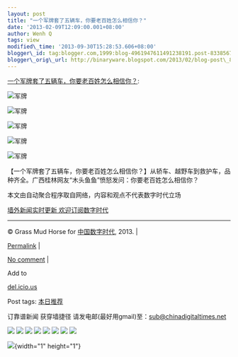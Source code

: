 ```yaml
--- 
layout: post 
title: "一个军牌套了五辆车，你要老百姓怎么相信你？"
date: '2013-02-09T12:09:00.001+08:00' 
author: Wenh Q
tags: view
modified\_time: '2013-09-30T15:28:53.606+08:00' 
blogger\_id: tag:blogger.com,1999:blog-4961947611491238191.post-8338567893728652051
blogger\_orig\_url: http://binaryware.blogspot.com/2013/02/blog-post\_8.html
---
```

[一个军牌套了五辆车，你要老百姓怎么相信你？](http://feedproxy.google.com/~r/chinagfwblog/~3/VnLnGlzXC6Y/):

<div>

<div>

<div>



![军牌](http://photo.l99.com/bigger/01/1360318481295_9q8bmk.jpg "一个军牌套了五辆车，你要老百姓怎么相信你？")



![军牌](http://photo.l99.com/bigger/23/1360318484168_n6nec1.jpg "一个军牌套了五辆车，你要老百姓怎么相信你？")



![军牌](http://photo.l99.com/bigger/10/1360318486008_x2b03c.jpg "一个军牌套了五辆车，你要老百姓怎么相信你？")



![军牌](http://photo.l99.com/bigger/00/1360318487451_bh00q2.jpg "一个军牌套了五辆车，你要老百姓怎么相信你？")



![军牌](http://photo.l99.com/bigger/22/1360318488921_d7xcg6.jpg "一个军牌套了五辆车，你要老百姓怎么相信你？")

【一个军牌套了五辆车，你要老百姓怎么相信你？】从轿车、越野车到救护车，品种齐全。广西桂林网友“木头鱼鱼”愤怒发问：你要老百姓怎么相信你？

</div>

</div>

<div>

<div>

</div>

</div>

</div>

本文由自动聚合程序取自网络，内容和观点不代表数字时代立场



[墙外新闻实时更新 欢迎订阅数字时代](http://eepurl.com/mstlf)


















------------------------------------------------------------------------

© Grass Mud Horse for [中国数字时代](https://meilizhongguo.biz/chinese),
2013. |

[Permalink](https://meilizhongguo.biz/chinese/2013/02/%e4%b8%80%e4%b8%aa%e5%86%9b%e7%89%8c%e5%a5%97%e4%ba%86%e4%ba%94%e8%be%86%e8%bd%a6%ef%bc%8c%e4%bd%a0%e8%a6%81%e8%80%81%e7%99%be%e5%a7%93%e6%80%8e%e4%b9%88%e7%9b%b8%e4%bf%a1%e4%bd%a0%ef%bc%9f/)
|

[No
comment](https://meilizhongguo.biz/chinese/2013/02/%e4%b8%80%e4%b8%aa%e5%86%9b%e7%89%8c%e5%a5%97%e4%ba%86%e4%ba%94%e8%be%86%e8%bd%a6%ef%bc%8c%e4%bd%a0%e8%a6%81%e8%80%81%e7%99%be%e5%a7%93%e6%80%8e%e4%b9%88%e7%9b%b8%e4%bf%a1%e4%bd%a0%ef%bc%9f/#comments)
|

Add to

[del.icio.us](http://del.icio.us/post?url=https://meilizhongguo.biz/chinese/2013/02/%e4%b8%80%e4%b8%aa%e5%86%9b%e7%89%8c%e5%a5%97%e4%ba%86%e4%ba%94%e8%be%86%e8%bd%a6%ef%bc%8c%e4%bd%a0%e8%a6%81%e8%80%81%e7%99%be%e5%a7%93%e6%80%8e%e4%b9%88%e7%9b%b8%e4%bf%a1%e4%bd%a0%ef%bc%9f/&title=%E4%B8%80%E4%B8%AA%E5%86%9B%E7%89%8C%E5%A5%97%E4%BA%86%E4%BA%94%E8%BE%86%E8%BD%A6%EF%BC%8C%E4%BD%A0%E8%A6%81%E8%80%81%E7%99%BE%E5%A7%93%E6%80%8E%E4%B9%88%E7%9B%B8%E4%BF%A1%E4%BD%A0%EF%BC%9F)





Post tags:
[本日推荐](https://meilizhongguo.biz/chinese/tag/%e6%9c%ac%e6%97%a5%e6%8e%a8%e8%8d%90/?category=10466)



订靠谱新闻 获穿墙捷径
请发电邮(最好用gmail)至：sub@chinadigitaltimes.net





<div>

[![](http://feeds.feedburner.com/~ff/chinagfwblog?d=yIl2AUoC8zA)](http://feeds.feedburner.com/~ff/chinagfwblog?a=VnLnGlzXC6Y:DaImMeXRaO8:yIl2AUoC8zA)
[![](http://feeds.feedburner.com/~ff/chinagfwblog?i=VnLnGlzXC6Y:DaImMeXRaO8:-BTjWOF_DHI)](http://feeds.feedburner.com/~ff/chinagfwblog?a=VnLnGlzXC6Y:DaImMeXRaO8:-BTjWOF_DHI)
[![](http://feeds.feedburner.com/~ff/chinagfwblog?i=VnLnGlzXC6Y:DaImMeXRaO8:F7zBnMyn0Lo)](http://feeds.feedburner.com/~ff/chinagfwblog?a=VnLnGlzXC6Y:DaImMeXRaO8:F7zBnMyn0Lo)
[![](http://feeds.feedburner.com/~ff/chinagfwblog?i=VnLnGlzXC6Y:DaImMeXRaO8:V_sGLiPBpWU)](http://feeds.feedburner.com/~ff/chinagfwblog?a=VnLnGlzXC6Y:DaImMeXRaO8:V_sGLiPBpWU)
[![](http://feeds.feedburner.com/~ff/chinagfwblog?d=qj6IDK7rITs)](http://feeds.feedburner.com/~ff/chinagfwblog?a=VnLnGlzXC6Y:DaImMeXRaO8:qj6IDK7rITs)
[![](http://feeds.feedburner.com/~ff/chinagfwblog?d=l6gmwiTKsz0)](http://feeds.feedburner.com/~ff/chinagfwblog?a=VnLnGlzXC6Y:DaImMeXRaO8:l6gmwiTKsz0)
[![](http://feeds.feedburner.com/~ff/chinagfwblog?i=VnLnGlzXC6Y:DaImMeXRaO8:gIN9vFwOqvQ)](http://feeds.feedburner.com/~ff/chinagfwblog?a=VnLnGlzXC6Y:DaImMeXRaO8:gIN9vFwOqvQ)
[![](http://feeds.feedburner.com/~ff/chinagfwblog?d=TzevzKxY174)](http://feeds.feedburner.com/~ff/chinagfwblog?a=VnLnGlzXC6Y:DaImMeXRaO8:TzevzKxY174)

</div>

![](http://feeds.feedburner.com/~r/chinagfwblog/~4/VnLnGlzXC6Y){width="1"
height="1"}
